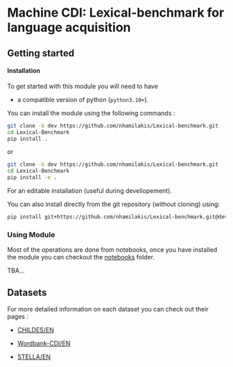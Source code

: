 # Machine CDI: Lexical-benchmark for language acquisition


## Getting started


#### Installation

To get started with this module you will need to have 

- a compatible version of python (`python3.10+`).

You can install the module using the following commands :

```bash
git clone -b dev https://github.com/nhamilakis/Lexical-benchmark.git
cd Lexical-Benchmark
pip install .
```

or 

```bash
git clone -b dev https://github.com/nhamilakis/Lexical-benchmark.git
cd Lexical-Benchmark
pip install -e .
```

For an editable installation (useful during devellopement).


You can also install directly from the git repository (without cloning) using:

```bash
pip install git+https://github.com/nhamilakis/Lexical-benchmark.git@dev
```

### Using Module

Most of the operations are done from notebooks, once you have installed the module you can checkout the [notebooks](notebooks/) folder.


TBA...


## Datasets


For more detailed information on each dataset you can check out their pages :

- [CHILDES/EN](docs/datasets//childes.md)

- [Wordbank-CDI/EN](docs/datasets/wordbank-cdi.md)

- [STELLA/EN](docs/datasets/stella.md)